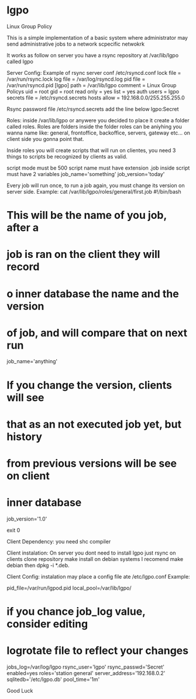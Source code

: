 # lgpo
Linux Group Policy

This is a simple implementation of a basic system
where administrator may send administrative jobs to
a network scpecific netwokrk


It works as follow on server you have a rsync
repository at /var/lib/lgpo called lgpo


Server Config:
Example of rsync server conf /etc/rsyncd.conf
lock file = /var/run/rsync.lock
log file = /var/log/rsyncd.log
pid file = /var/run/rsyncd.pid
[lgpo]
    path = /var/lib/lgpo
    comment = Linux Group Policys
    uid = root
    gid = root
    read only = yes
    list = yes
    auth users = lgpo
    secrets file = /etc/rsyncd.secrets
    hosts allow = 192.168.0.0/255.255.255.0

Rsync password file /etc/rsyncd.secrets add
the line below
lgpo:Secret


Roles:
inside /var/lib/lgpo or anywere you decided to place it
create a folder called roles.
Roles are folders inside the folder roles can be aniyhing
you wanna name like: general, frontoffice, backoffice,
servers, gateway etc... on client side you gonna point that.

Inside roles you will create scripts that will run on
clientes, you need 3 things to scripts be recognized
by clients as valid.

script mode must be 500
script name must have extension .job
inside script must have 2 variables
    job_name='something'
    job_version='today'

Every job will run once, to run a job again, you must change
its version on server side.
Example:
cat /var/lib/lgpo/roles/general/first.job 
#!/bin/bash
#
#
#
#

# This will be the name of you job, after a
# job is ran on the client they will record
# o inner database the name and the version
# of job, and will compare that on next run
job_name='anything'

# If you change the version, clients will see
# that as an not executed job yet, but history
# from previous versions will be see on client
# inner database
job_version='1.0'


exit 0


Client Dependency:
    you need shc compiler


Client instalation:
On server you dont need to install lgpo just rsync
on clients clone repository make install on debian
systems I recomend make debian then dpkg -i *.deb.


Client Config:
instalation may place a config file ate /etc/lgpo.conf
Example:

pid_file=/var/run/lgpod.pid
local_pool=/var/lib/lgpo/
# if you chance job_log value, consider editing
# logrotate file to reflect your changes
jobs_log=/var/log/lgpo
rsync_user='lgpo'
rsync_passwd='Secret'
enabled=yes
roles='station general'
server_address='192.168.0.2'
sqlitedb='/etc/lgpo.db'
pool_time='1m'



Good Luck